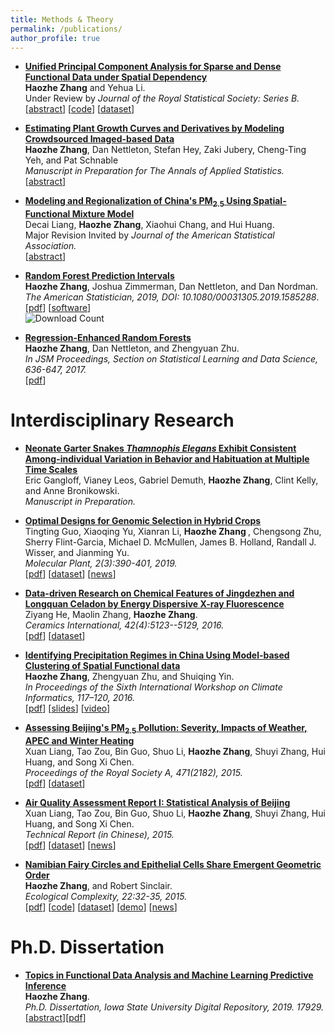 ```yaml
---
title: Methods & Theory
permalink: /publications/
author_profile: true
---
```


* <b> [Unified Principal Component Analysis for Sparse and Dense Functional Data under Spatial Dependency](https://today.uci.edu/event/spatially_dependent_functional_data_covariance_estimation_principal_component_analysis_and_kriging#.XCkCHM9KjdQ)</b> <br>
<b> Haozhe Zhang</b> and Yehua Li. <br> 
Under Review by <i> Journal of the Royal Statistical Society: Series B.</i> <br>
\[[abstract](https://ww2.amstat.org/meetings/jsm/2018/onlineprogram/AbstractDetails.cfm?abstractid=328380)\]
\[[code](https://github.com/haozhestat/spatialFDA)\]
\[[dataset](https://www.gov.uk/government/statistical-data-sets/price-paid-data-downloads)\]

* <b>[Estimating Plant Growth Curves and Derivatives by Modeling Crowdsourced Imaged-based Data]()</b><br>
<b>Haozhe Zhang</b>, Dan Nettleton, Stefan Hey, Zaki Jubery, Cheng-Ting Yeh, and Pat Schnable <br>
<i> Manuscript in Preparation for The Annals of Applied Statistics.</i><br>
\[[abstract](https://ww2.amstat.org/meetings/jsm/2019/onlineprogram/AbstractDetails.cfm?abstractid=305225)\]

* <b>[Modeling and Regionalization of China's PM$_{2.5}$ Using Spatial-Functional Mixture Model]()</b><br>
Decai Liang, <b>Haozhe Zhang</b>, Xiaohui Chang, and Hui Huang.<br>
Major Revision Invited by <i> Journal of the American Statistical Association.</i><br>
\[[abstract](https://ww2.amstat.org/meetings/jsm/2019/onlineprogram/AbstractDetails.cfm?abstractid=302893)\]

* <b>[Random Forest Prediction Intervals](http://haozhestat.github.io/files/manuscript_RFIntervals_FinalVersion.pdf)</b> <br>
<b>Haozhe Zhang</b>, Joshua Zimmerman, Dan Nettleton, and Dan Nordman.<br> 
 <i>The American Statistician, 2019, DOI: 10.1080/00031305.2019.1585288</i>.  <br>
 \[[pdf](http://haozhestat.github.io/files/manuscript_RFIntervals_FinalVersion.pdf)\]
\[[software](https://cran.r-project.org/web/packages/rfinterval/rfinterval.pdf)\] <br>
 ![Download Count](https://cranlogs.r-pkg.org/badges/grand-total/rfinterval?color=brightgreen)



* <b>[Regression-Enhanced Random Forests](https://arxiv.org/pdf/1904.10416.pdf)</b><br>
<b>Haozhe Zhang</b>, Dan Nettleton, and Zhengyuan Zhu. <i> <br>
 In JSM Proceedings, Section on Statistical Learning and Data Science, 636-647, 2017.</i> <br>
 \[[pdf](https://arxiv.org/pdf/1904.10416.pdf)\]
 
 
# Interdisciplinary Research

* <b>[Neonate Garter Snakes <i> Thamnophis Elegans </i> Exhibit Consistent Among-individual Variation in Behavior and Habituation at Multiple Time Scales](http://lezardsdemontagne.blogspot.com/)</b><br>
Eric Gangloff, Vianey Leos, Gabriel Demuth, <b>Haozhe Zhang</b>, Clint Kelly, and Anne Bronikowski.<br>
<i> Manuscript in Preparation.</i>

* <b>[Optimal Designs for Genomic Selection in Hybrid Crops](http://haozhestat.github.io/files/1-s2.0-S1674205219300024-main.pdf)</b> <br>
Tingting Guo, Xiaoqing Yu, Xianran Li, <b> Haozhe Zhang </b>, Chengsong Zhu, Sherry Flint-Garcia, Michael D. McMullen, James B. Holland, Randall J. Wisser, and Jianming Yu. <br>
 <i> Molecular Plant, 2(3):390-401, 2019. </i><br>
\[[pdf](http://haozhestat.github.io/files/1-s2.0-S1674205219300024-main.pdf)\]
\[[dataset](https://www.sciencedirect.com/science/article/pii/S1674205219300024#app2)\]
\[[news](https://www.news.iastate.edu/news/2019/02/08/datamininggenomics)\]

* <b>[Data-driven Research on Chemical Features of Jingdezhen and Longquan Celadon by Energy Dispersive X-ray Fluorescence](https://www.sciencedirect.com/science/article/pii/S0272884215023135)</b><br>
Ziyang He, Maolin Zhang, <b>Haozhe Zhang</b>. <br> <i>Ceramics International, 42(4):5123--5129, 2016.</i> <br>
\[[pdf](https://www.sciencedirect.com/science/article/pii/S0272884215023135)\]
\[[dataset](http://haozhestat.github.io/files/Ceramics-Data.zip)\]

* <b>[Identifying Precipitation Regimes in China Using Model-based Clustering of Spatial Functional data](http://haozhestat.github.io/files/CI2016_Proceeding_Paper.pdf)</b><br>
<b>Haozhe Zhang</b>, Zhengyuan Zhu, and Shuiqing Yin. <i> <br>
In Proceedings of the Sixth International Workshop on Climate Informatics, 117–120, 2016.</i><br>
\[[pdf](https://opensky.ucar.edu/islandora/object/technotes:543)\]
\[[slides](https://www2.cisl.ucar.edu/sites/default/files/CI_Slides_Zhang_Haozhe.pdf)\]
\[[video](https://www.youtube.com/watch?v=aYRBfoA15V8)\]

* <b>[Assessing Beijing's PM$_{2.5}$ Pollution: Severity, Impacts of Weather, APEC and Winter Heating](http://rspa.royalsocietypublishing.org/content/471/2182/20150257)</b><br>
Xuan Liang, Tao Zou, Bin Guo, Shuo Li, <b>Haozhe Zhang</b>, Shuyi Zhang, Hui Huang, and Song Xi Chen. <i> <br>
Proceedings of the Royal Society A, 471(2182), 2015.</i> <br>
\[[pdf](http://rspa.royalsocietypublishing.org/content/471/2182/20150257)\]
\[[dataset](https://archive.ics.uci.edu/ml/datasets/Beijing+PM2.5+Data)\]

* <b>[Air Quality Assessment Report I: Statistical Analysis of Beijing](http://haozhestat.github.io/files/AirQualityAssessment_201503.pdf)</b><br>
Xuan Liang, Tao Zou, Bin Guo, Shuo Li, <b>Haozhe Zhang</b>, Shuyi Zhang, Hui Huang, and Song Xi Chen. <i> <br>
Technical Report (in Chinese), 2015.</i> <br>
\[[pdf](http://haozhestat.github.io/files/AirQualityAssessment_201503.pdf)\]
\[[dataset](http://songxichen.gsm.pku.edu.cn/index.php/Publication/view/id/9)\]
\[[news](http://news.sina.com.cn/zl/zatan/2015-11-12/11214914.shtml)\]

* <b>[Namibian Fairy Circles and Epithelial Cells Share Emergent Geometric Order](https://www.sciencedirect.com/science/article/pii/S1476945X15000069)</b><br>
<b>Haozhe Zhang</b>, and Robert Sinclair. <br> <i>Ecological Complexity, 22:32-35, 2015.</i><br>
\[[pdf](https://www.sciencedirect.com/science/article/pii/S1476945X15000069)\]
\[[code](http://haozhestat.github.io/files/matlab_Namibia.zip)\]
\[[dataset](http://haozhestat.github.io/files/Data_Namibia.zip)\]
\[[demo](http://haozhestat.github.io/files/image_with_centers.jpg)\]
\[[news](https://www.sciencedaily.com/releases/2015/04/150407084848.htm)\]


# Ph.D. Dissertation

* <b>[Topics in Functional Data Analysis and Machine Learning Predictive Inference](https://lib.dr.iastate.edu/etd/17929/)</b><br>
<b>Haozhe Zhang</b>.<br>
<i> Ph.D. Dissertation, Iowa State University Digital Repository, 2019. 17929.</i><br>
\[[abstract](https://lib.dr.iastate.edu/etd/17929/)\]\[[pdf](https://lib.dr.iastate.edu/etd/17929/)\]

<!--
## Working Papers
<!--
<b>[Estimating Plant Growth Curves and Derivatives by Modeling Crowdsourced Imaged-based Data](https://www.genomes2fields.org/)</b><br>
<b>Haozhe Zhang</b>, Dan Nettleton, Stefan Hey, Zaki Jubery, Cheng-Ting Yeh, and Pat Schnable
<br>
<i> Manuscript in preparation.</i>
<br>
\[[abstract](http://ww2.amstat.org/meetings/jsm/2019/onlineprogram/AbstractDetails.cfm?abstractid=305225)\]

<!--
<b>[Change of precipitation regionalization over China during 1961-2010]()</b> <br>
Shuiqing Yin, <b>Haozhe Zhang</b>, Decai Liang, Zhengyuan Zhu, and Deliang Chen.<br>
 <i> Manuscript in preparation.</i>

<!--
<b>[ Constructing a Graph from User Implicit Feedback](http://meetings.siam.org/sess/dsp_programsess.cfm?SESSIONCODE=66151)</b> <br>
 <b>Haozhe Zhang</b>, Yan Qu, and Shad Kirmani.<br>
 Preprint presented at SIAM Conference on Computational Science and Engineering (CSE2019)
 <br>
 <i> Manuscript in preparation.</i>
<br>
\[[abstract](http://meetings.siam.org/sess/dsp_talk.cfm?p=96916)\]
 \[[slides](http://haozhestat.github.io/files/Shad_Presentation.pdf)\]





<!--
<b>[Diagnosing Extrapolation in Test Data with Manifold Learning]()</b><br>
Joint work with Dan Nettleton.
-->
<!--
<b>[Optimal Penalized Scalar-on-Function Regression and Efficient Dimensional Reduction for Discretely Sampled Data]()</b><br>
Joint work with Yehua Li.
-->
